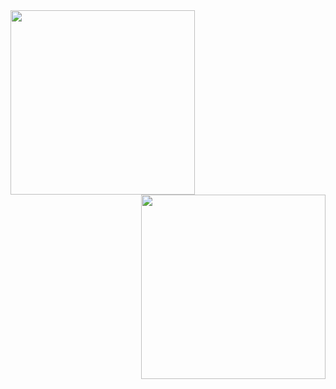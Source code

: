 
<img src="https://drive.google.com/uc?id=1JuAPbFZ9goVcUz6A9iAwgYb8s5irnFp3" width="295" height="295" align="left"> 
<img src="https://drive.google.com/uc?id=1CRPQJduGsi4rcTNGJRi7qBEQP0JmaPqH" width="295" height="295" align="right"> 










<!-- 
<font size="4">About</font> <br /> 
<font size="2">Learn more about Yan</font>
<t style="font-size:20px">About <br /> 
Learn more about Yan <br /> 
Learn more &#8594;</p> 

## Focus
<p style="font-size:20px">Yan's research mainly focuses on the following three science questions: <br />  -->



